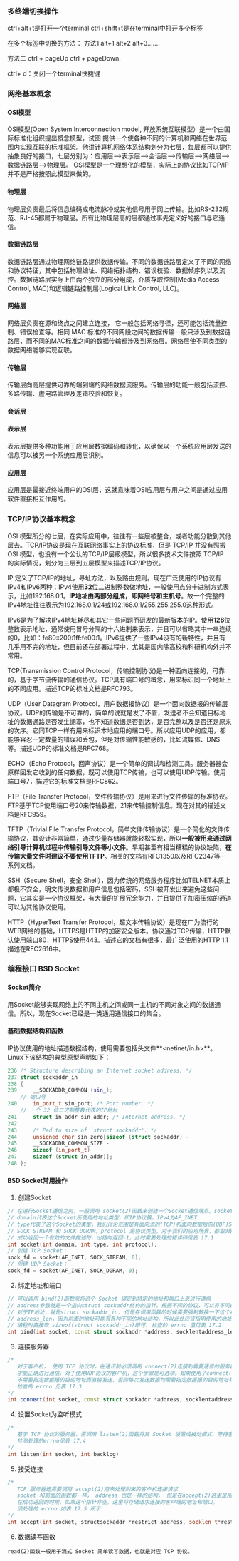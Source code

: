 ### 多终端切换操作
ctrl+alt+t是打开一个terminal
ctrl+shift+t是在terminal中打开多个标签

在多个标签中切换的方法：
方法1
alt+1 alt+2 alt+3…….

方法二
ctrl + pageUp
ctrl + pageDown.

ctrl+ d：关闭一个terminal快捷键
### 网络基本概念
#### OSI模型
OSI模型(Open System Interconnection model, 开放系统互联模型）是一个由国际标准化组织提出概念模型，试图
提供一个使各种不同的计算机和网络在世界范围内实现互联的标准框架。他讲计算机网络体系结构划分为七层，每层都可以提供抽象良好的接口，七层分别为：应用层-->表示层-->会话层-->传输层-->网络层-->数据链路层-->物理层。
OSI模型是一个理想化的模型，实际上的协议比如TCP/IP并不是严格按照此模型来做的。
#### 物理层
物理层负责最后将信息编码成电流脉冲或其他信号用于网上传输。比如RS-232规范、RJ-45都属于物理层。所有比物理层高的层都通过事先定义好的接口与它通信。
#### 数据链路层
数据链路层通过物理网络链路提供数据传输。不同的数据链路层定义了不同的网络和协议特征，其中包括物理编址、网络拓扑结构、错误校验、数据帧序列以及流控。数据链路层实际上由两个独立的部分组成，介质存取控制(Media Access Control, MAC)和逻辑链路控制层(Logical Link Control, LLC)。
#### 网络层
网络层负责在源和终点之间建立连接， 它一般包括网络寻径，还可能包括流量控制、错误检查等。相同 MAC 标准的不同网段之间的数据传输一般只涉及到数据链路层，而不同的MAC标准之间的数据传输都涉及到网络层。网络层使不同类型的数据网络能够实现互联。
#### 传输层
传输层向高层提供可靠的端到端的网络数据流服务。传输层的功能一般包括流控、多路传输、虚电路管理及差错校验和恢复。
#### 会话层
#### 表示层
表示层提供多种功能用于应用层数据编码和转化，以确保以一个系统应用层发送的信息可以被另一个系统应用层识别。
#### 应用层
应用层是最接近终端用户的OSI层，这就意味着OSI应用层与用户之间是通过应用软件直接相互作用的。
### TCP/IP协议基本概念
OSI 模型所分的七层，在实际应用中，往往有一些层被整合，或者功能分散到其他层去。TCP/IP协议是现在互联网络事实上的协议标准，但是 TCP/IP 并没有照搬 OSI 模型，也没有一个公认的TCP/IP层级模型，所以很多技术文件按照 TCP/IP 的实际情况，划分为三层到五层模型来描述TCP/IP协议。

IP 定义了TCP/IP的地址，寻址方法，以及路由规则。现在广泛使用的IP协议有IPv4和IPv6两种：IPv4使用**32**位二进制整数做地址，一般使用点分十进制方式表示，比如192.168.0.1。**IP地址由两部分组成，即网络号和主机号**。故一个完整的IPv4地址往往表示为192.168.0.1/24或192.168.0.1/255.255.255.0这种形式。

IPv6是为了解决IPv4地址耗尽和其它一些问题而研发的最新版本的IP。使用**128**位整数表示地址，通常使用冒号分隔的十六进制来表示，并且可以省略其中一串连续的0，比如：fe80::200:1ff:fe00:1。IPv6提供了一些IPv4没有的新特性，并且有几乎用不完的地址，但目前还在部署过程中，尤其是国内除高校和科研机构外并不常用。

TCP(Transmission Control Protocol，传输控制协议)是一种面向连接的，可靠的，基于字节流传输的通信协议。TCP具有端口号的概念，用来标识同一个地址上的不同应用。描述TCP的标准文档是RFC793。

UDP（User Datagram Protocol，用户数据报协议）是一个面向数据报的传输层协议。UDP的传输是不可靠的，简单的说就是发了不管，发送者不会知道目标地址的数据通路是否发生拥塞，也不知道数据是否到达，是否完整以及是否还是原来的次序。它同TCP一样有用来标识本地应用的端口号。所以应用UDP的应用，都能够容忍一定数量的错误和丢包，但是对传输性能敏感的，比如流媒体、DNS等。描述UDP的标准文档是RFC768。

ECHO（Echo Protocol，回声协议）是一个简单的调试和检测工具。服务器器会原样回发它收到的任何数据，既可以使用TCP传输，也可以使用UDP传输。使用端口号7，描述它的标准文档是RFC862。

FTP（File Transfer Protocol，文件传输协议）是用来进行文件传输的标准协议。FTP基于TCP使用端口号20来传输数据，21来传输控制信息。现在对其的描述文档是RFC959。

TFTP（Trivial File Transfer Protocol，简单文件传输协议）是一个简化的文件传输协议，其设计非常简单，通过少量存储器就能轻松实现，所以**一般被用来通过网络引导计算机过程中传输引导文件等小文件**。早期甚至有相当糟糕的协议缺陷，**在传输大量文件时建议不要使用TFTP**。相关的文档有RFC1350以及RFC2347等一系列文档。

SSH（Secure Shell，安全 Shell），因为传统的网络服务程序比如TELNET本质上都极不安全，明文传说数据和用户信息包括密码，SSH被开发出来避免这些问题，它其实是一个协议框架，有大量的扩展冗余能力，并且提供了加密压缩的通道可以为其他协议使用。

HTTP（HyperText Transfer Protocol，超文本传输协议）是现在广为流行的WEB网络的基础，HTTPS是HTTP的加密安全版本。协议通过TCP传输，HTTP默认使用端口80，HTTPS使用443。描述它的文档有很多，最广泛使用的HTTP 1.1描述在RFC2616中。

### 编程接口 BSD Socket
#### Socket简介
用Socket能够实现网络上的不同主机之间或同一主机的不同对象之间的数据通信。所以，现在Socket已经是一类通用通信接口的集合。
#### 基础数据结构和函数
IP协议使用的地址描述数据结构，使用需要包括头文件**<netinet/in.h>**。Linux下该结构的典型原型声明如下：
```c++
236 /* Structure describing an Internet socket address. */
237 struct sockaddr_in
238 {
239 	__SOCKADDR_COMMON (sin_);
	// 端口号
240 	in_port_t sin_port; /* Port number. */
	// 一个 32 位二进制整数代表的IP地址
241 	struct in_addr sin_addr; /* Internet address. */
242
243 	/* Pad to size of `struct sockaddr'. */
244 	unsigned char sin_zero[sizeof (struct sockaddr) -
245 	__SOCKADDR_COMMON_SIZE -
246 	sizeof (in_port_t)
247 	sizeof (struct in_addr)];
248 };
```
#### BSD Socket常用操作
1. 创建Socket
```c++
// 在进行Socket通信之前，一般调用 socket(2)函数来创建一个Socket通信端点。socket(2)函数原型如下：
// domain代表这个Socket所使用的地址类型，即IP协议簇，IPv4为AF_INET
// type代表了这个Socket的类型，我们讨论范围是有面向流的(TCP)和面向数据报的(UDP)Socket.分别取值
// SOCK_STREAM 和 SOCK_DGRAM。protocol 是协议类型，对于我们的应用场景，都取0即可。
// 成功返回一个有效的文件描述符，出错时返回-1，此时需要处理的错误码见表 17.1
int socket(int domain, int type, int protocol);
// 创建 TCP Socket：
sock_fd = socket(AF_INET, SOCK_STREAM, 0);
// 创建 UDP Socket：
sock_fd = socket(AF_INET, SOCK_DGRAM, 0);
```
2. 绑定地址和端口
```c++
// 可以调用 bind(2)函数来将这个 Socket 绑定到特定的地址和端口上来进行通信
// address参数就是一个指向struct sockaddr结构的指针，根据不同的协议，可以有不同的具体结构，
// 对于IP地址，就是struct sockaddr_in. 但是在调用函数的时候需要强制转换一下这个指针避免警告。
// address_len，因为前面的地址可能有各种不同的地址结构，所以此处应该指明使用的地址数据结构的长度。
// 编程时直接取 sizeof(struct sockaddr_in)即可. 检查的 errno 值见表 17.2
int bind(int socket, const struct sockaddr *address, socklentaddress_len);
```
3. 连接服务器
```c++
/*
   对于客户机， 使用 TCP 协议时，在通讯前必须调用 connect(2)连接到需要通信的服务器的特定通信端点后
   才能正确进行通信。对于使用UDP协议的客户机，这个步骤是可选项。如果使用了connect(2)，在此之后可以
   不需要指定数据报的目的地址而直接发送，否则每次发送数据均需要指定数据报的目的地址和端口。
   检查的 errno 见表 17.3
*/
int connect(int socket, const struct sockaddr *address, socklentaddress_len);
```
4. 设置Socket为监听模式
```c++
/*
   基于 TCP 协议的服务器，需调用 listen(2)函数将其 Socket 设置成被动模式，等待客户机的连接
   检测处理的errno见表 17.4
*/
int listen(int socket, int backlog)
```
5. 接受连接
```c++
/*
   TCP 服务器还需要调用 accept(2)用来处理到来的客户机连接请求
   socket 和前面的函数都一样， address 也是一样的结构， 但是在accept(2)这里是用来返回值的，
   在成功返回的时候，如果这个指针非空，这里将存储请求连接的客户端的地址和端口。
   须处理的 errno 如表 17.5 所示
*/
int accept(int socket, structsockaddr *restrict address, socklen_t*restrict address_len);
```
6. 数据读写函数
```
read(2)函数一般用于流式 Socket 简单读写数据，也就是对应 TCP 协议。
```
